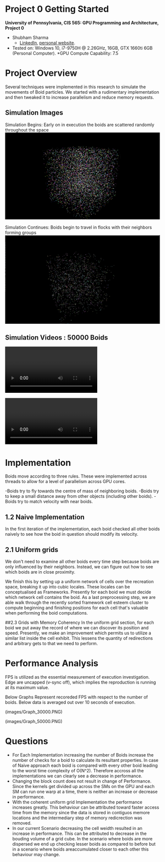 Project 0 Getting Started
====================

**University of Pennsylvania, CIS 565: GPU Programming and Architecture, Project 0**

* Shubham Sharma
  * [LinkedIn](www.linkedin.com/in/codeshubham), [personal website](https://shubhvr.com/).
* Tested on: Windows 10, i7-9750H @ 2.26GHz, 16GB, GTX 1660ti 6GB (Personal Computer).
*GPU Compute Capability: 7.5

# Project Overview #
Several techniques were implemented in this research to simulate the movements of Boid particles. We started with a rudimentary implementation and then tweaked it to increase parallelism and reduce memory requests.

## Simulation Images
Simulation Begins: Early on in execution the boids are scattered randomly throughout the space
![50000 Boids](images/50000_Naive.PNG)

Simulation Continues: Boids begin to travel in flocks with their neighbors forming groups
![50000 Boids](images/50000_BoidFlockTogether.PNG)

## Simulation Videos : 50000 Boids
![Simulation Begins](images/SimulationBegin.mkv)

![Boids Flocking](images/BoidsFlocking.mkv)

# Implementation #
Boids move according to three rules. These were implemented across threads to allow for a level of parallelism across GPU cores.

-Boids try to fly towards the centre of mass of neighboring boids.
-Boids try to keep a small distance away from other objects (including other boids).
-Boids try to match velocity with near boids.

## 1.2 Naive Implementation
In the first iteration of the implementation, each boid checked all other boids naively to see how the boid in question should modify its velocity.

## 2.1 Uniform grids
We don't need to examine all other boids every time step because boids are only influenced by their neighbors. Instead, we can figure out how to see which boids are in close proximity.

We finish this by setting up a uniform network of cells over the recreation space, breaking it up into cubic locales. These locales can be conceptualised as Frameworks. Presently for each boid we must decide which network cell contains the boid. As a last preprocessing step, we are able walk through the recently sorted framework cell esteem cluster to compute beginning and finishing positions for each cell that's valuable when performing the boid computations.

##2.3 Grids with Memory Coherency
In the uniform grid section, for each boid we put away the record of where we can discover its position and speed. Presently, we make an improvement which permits us to utilize a similar list inside the cell exhibit. This lessens the quantity of redirections and arbitrary gets to that we need to perform.

# Performance Analysis #

FPS is utilized as the essential measurement of execution investigation. Edge are uncapped (v-sync off), which implies the reproduction is running at its maximum value. 

Below Graphs Represent recoreded FPS with respect to the number of boids. Below data is averaged out over 10 seconds of execution.

(images/Graph_30000.PNG)


(images/Graph_50000.PNG)


# Questions #
- For Each Implementation increasing the number of Boids increase the number of checks for a boid to calculate its resultant properties. In case of Naive approach each boid is compared with every other boid leading to the worst time complexity of O(N^2). Therefore accross all the implementations we
can clearly see a decrease in performance.
- Changing the block count does not result in change of Performance. Since the kernels get divided up across the SMs on the GPU and each SM can run one warp at a time, there is neither an increase or decrease in performance.
- With the coherent uniform grid Implementation the performance increases greatly. This behaviour can be attributed toward faster access time from the memory since the data is stored in contiguos memore locations and the intermediary step of memory redicrection was removed.
- In our current Scenario decreasing the cell weidth resulted in an increase in performance. This can be attributed to decrease in the bouding volume of a grid cube. In the scenario where boids are more dispersed we end up checking lesser boids as compared to before but in a scenario where 
boids areaccumulated closer to each other this behaviour may change. 